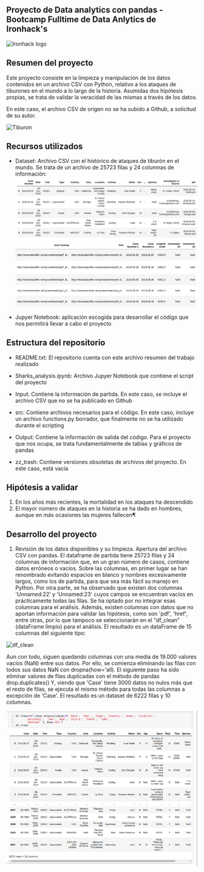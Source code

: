 ## Proyecto de Data analytics con pandas - Bootcamp Fulltime de Data Anlytics de Ironhack's

![Ironhack logo](https://www.fundacionuniversia.net/wp-content/uploads/2017/09/ironhack_logo.jpg)

## Resumen del proyecto

Este proyecto consiste en la limpieza y manipulación de los datos contenidos en un archivo CSV con Python, relativo a los ataques de tiburones en el mundo a lo largo de la historia. Asumidas dos hipótesis propias, se trata de validar la veracidad de las mismas a través de los datos.

En este caso, el archivo CSV de origen no se ha subido a Github, a solicitud de su autor.

![Tiburon](https://www.ngenespanol.com/wp-content/uploads/2018/08/%C2%BFPor-qu%C3%A9-disminuy%C3%B3-el-riesgo-de-ataques-de-tibur%C3%B3n-770x413.jpg)


## Recursos utilizados

* Dataset: Archivo CSV con el histórico de ataques de tiburón en el mundo. Se trata de un archivo de 25723 filas y 24 columnas de información:
![Columnas1-10](https://github.com/silviaherf/data-cleaning-pandas/blob/master/Images_readme/Columnas1.png)
![Columnas1-10](https://github.com/silviaherf/data-cleaning-pandas/blob/master/Images_readme/Columnas2.png)


* Jupyer Notebook: aplicación escogida para desarrollar el código que nos permitirá llevar a cabo el proyecto


## Estructura del repositorio

* README.txt: El repositorio cuenta con este archivo resumen del trabajo realizado
* Sharks_analysis.ipynb: Archivo Jupyer Notebook que contiene el script del proyecto

* Input: Contiene la información de partida. En este caso, se incluye el archivo CSV que no se ha publicado en Github
* src: Contiene archivos necesarios para el código. En este caso, incluye un archivo functions.py borrador, que finalmente no se ha utilizado durante el scripting
* Output: Contiene la información de salida del código. Para el proyecto que nos ocupa, se trata fundamentalmente de tablas y gráficos de pandas
* zz_trash: Contiene versiones obsoletas de archivos del proyecto. En este caso, está vacía

## Hipótesis a validar
1. En los años más recientes, la mortalidad en los ataques ha descendido
2. El mayor número de ataques en la historia se ha dado en hombres, aunque en más ocasiones las mujeres fallecen¶


## Desarrollo del proyecto
1. Revisión de los datos disponibles y su limpieza. 
Apertura del archivo CSV con pandas. El dataframe de partida tiene 25723 filas y 24 columnas de información que, en un gran número de casos, contiene datos erróneos o vacíos.
Sobre las columnas, en primer lugar se han renombrado evitando espacios en blanco y nombres excesivamente largos, como los de partida, para que sea más fácil su manejo en Python.
Por otra parte, se ha observado que existen dos columnas 'Unnamed:22' y 'Unnamed:23' cuyos campos se encuentran vacíos en prácticamente todas las filas. Se ha optado por no integrar esas columnas para el análisis. Además, existen columnas con datos que no aportan información para validar las hipótesis, como son 'pdf', 'href', entre otras, por lo que tampoco se seleccionarán en el "df_clean" (dataFrame limpio) para el análisis.
El resultado es un dataFrame de 15 columnas del siguiente tipo:

![df_clean](https://github.com/silviaherf/data-cleaning-pandas/blob/master/Images_readme/15_columnas_limpias.png)

Aun con todo, siguen quedando columnas con una media de 19.000 valores vacíos (NaN) entre sus datos.
Por ello, se comienza eliminando las filas con todos sus datos NaN con dropna(how='all).
El siguiente paso ha sido eliminar valores de filas duplicadas con el método de pandas drop.duplicates()
Y, viendo que 'Case' tiene 3000 datos no nulos más que el resto de filas, se ejecuta el mismo método para todas las columnas a excepción de 'Case'.
El resultado es un dataset de 6222 filas y 10 columnas.

![df_clean](https://github.com/silviaherf/data-cleaning-pandas/blob/master/Images_readme/6000filas.png)


